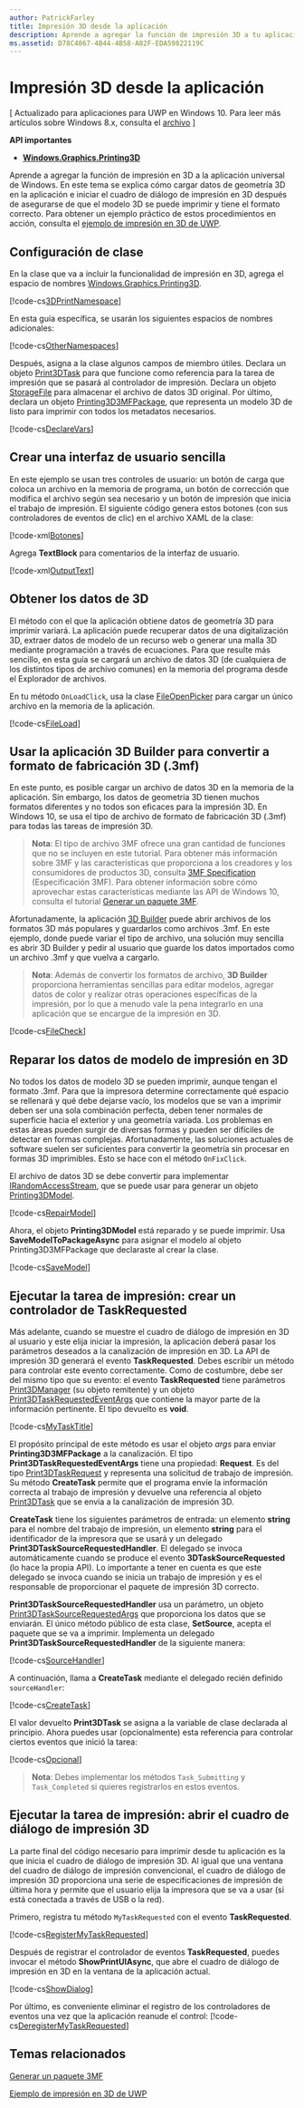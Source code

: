 ```yaml
---
author: PatrickFarley
title: Impresión 3D desde la aplicación
description: Aprende a agregar la función de impresión 3D a tu aplicación universal de Windows. En este tema se explica cómo iniciar el cuadro de diálogo de impresión 3D después de asegurarte de que tu modelo 3D se puede imprimir y en el formato correcto.
ms.assetid: D78C4867-4B44-4B58-A82F-EDA59822119C
---
```


# Impresión 3D desde la aplicación


\[ Actualizado para aplicaciones para UWP en Windows 10. Para leer más artículos sobre Windows 8.x, consulta el [archivo](http://go.microsoft.com/fwlink/p/?linkid=619132) \]


**API importantes**

-   [**Windows.Graphics.Printing3D**](https://msdn.microsoft.com/library/windows/apps/dn998169)

Aprende a agregar la función de impresión en 3D a la aplicación universal de Windows. En este tema se explica cómo cargar datos de geometría 3D en la aplicación e iniciar el cuadro de diálogo de impresión en 3D después de asegurarse de que el modelo 3D se puede imprimir y tiene el formato correcto. Para obtener un ejemplo práctico de estos procedimientos en acción, consulta el [ejemplo de impresión en 3D de UWP](https://github.com/Microsoft/Windows-universal-samples/tree/master/Samples/3DPrinting).

## Configuración de clase


En la clase que va a incluir la funcionalidad de impresión en 3D, agrega el espacio de nombres [Windows.Graphics.Printing3D](https://msdn.microsoft.com/library/windows/apps/dn998169).

[!code-cs[3DPrintNamespace](./code/3dprinthowto/cs/MainPage.xaml.cs#Snippet3DPrintNamespace)]

En esta guía específica, se usarán los siguientes espacios de nombres adicionales:

[!code-cs[OtherNamespaces](./code/3dprinthowto/cs/MainPage.xaml.cs#SnippetOtherNamespaces)]

Después, asigna a la clase algunos campos de miembro útiles. Declara un objeto [Print3DTask](https://msdn.microsoft.com/library/windows/apps/dn998044) para que funcione como referencia para la tarea de impresión que se pasará al controlador de impresión. Declara un objeto [StorageFile](https://msdn.microsoft.com/library/windows/apps/br227171) para almacenar el archivo de datos 3D original. Por último, declara un objeto [Printing3D3MFPackage](https://msdn.microsoft.com/library/windows/apps/dn998063), que representa un modelo 3D de listo para imprimir con todos los metadatos necesarios.

[!code-cs[DeclareVars](./code/3dprinthowto/cs/MainPage.xaml.cs#SnippetDeclareVars)]

## Crear una interfaz de usuario sencilla


En este ejemplo se usan tres controles de usuario: un botón de carga que coloca un archivo en la memoria de programa, un botón de corrección que modifica el archivo según sea necesario y un botón de impresión que inicia el trabajo de impresión. El siguiente código genera estos botones (con sus controladores de eventos de clic) en el archivo XAML de la clase:

[!code-xml[Botones](./code/3dprinthowto/cs/MainPage.xaml#SnippetButtons)]

Agrega **TextBlock** para comentarios de la interfaz de usuario.

[!code-xml[OutputText](./code/3dprinthowto/cs/MainPage.xaml#SnippetOutputText)]

## Obtener los datos de 3D


El método con el que la aplicación obtiene datos de geometría 3D para imprimir variará. La aplicación puede recuperar datos de una digitalización 3D, extraer datos de modelo de un recurso web o generar una malla 3D mediante programación a través de ecuaciones. Para que resulte más sencillo, en esta guía se cargará un archivo de datos 3D (de cualquiera de los distintos tipos de archivo comunes) en la memoria del programa desde el Explorador de archivos.

En tu método `OnLoadClick`, usa la clase [FileOpenPicker](https://msdn.microsoft.com/library/windows/apps/br207847) para cargar un único archivo en la memoria de la aplicación.

[!code-cs[FileLoad](./code/3dprinthowto/cs/MainPage.xaml.cs#SnippetFileLoad)]

## Usar la aplicación 3D Builder para convertir a formato de fabricación 3D (.3mf)

En este punto, es posible cargar un archivo de datos 3D en la memoria de la aplicación. Sin embargo, los datos de geometría 3D tienen muchos formatos diferentes y no todos son eficaces para la impresión 3D. En Windows 10, se usa el tipo de archivo de formato de fabricación 3D (.3mf) para todas las tareas de impresión 3D.

> **Nota**: El tipo de archivo 3MF ofrece una gran cantidad de funciones que no se incluyen en este tutorial. Para obtener más información sobre 3MF y las características que proporciona a los creadores y los consumidores de productos 3D, consulta [3MF Specification](http://3mf.io/what-is-3mf/3mf-specification/) (Especificación 3MF). Para obtener información sobre cómo aprovechar estas características mediante las API de Windows 10, consulta el tutorial [Generar un paquete 3MF](https://msdn.microsoft.com/windows/uwp/devices-sensors/generate-3mf).

Afortunadamente, la aplicación [3D Builder](https://www.microsoft.com/store/apps/3d-builder/9wzdncrfj3t6) puede abrir archivos de los formatos 3D más populares y guardarlos como archivos .3mf. En este ejemplo, donde puede variar el tipo de archivo, una solución muy sencilla es abrir 3D Builder y pedir al usuario que guarde los datos importados como un archivo .3mf y que vuelva a cargarlo.

> **Nota**: Además de convertir los formatos de archivo, **3D Builder** proporciona herramientas sencillas para editar modelos, agregar datos de color y realizar otras operaciones específicas de la impresión, por lo que a menudo vale la pena integrarlo en una aplicación que se encargue de la impresión en 3D.

[!code-cs[FileCheck](./code/3dprinthowto/cs/MainPage.xaml.cs#SnippetFileCheck)]

## Reparar los datos de modelo de impresión en 3D

No todos los datos de modelo 3D se pueden imprimir, aunque tengan el formato .3mf. Para que la impresora determine correctamente qué espacio se rellenará y qué debe dejarse vacío, los modelos que se van a imprimir deben ser una sola combinación perfecta, deben tener normales de superficie hacia el exterior y una geometría variada. Los problemas en estas áreas pueden surgir de diversas formas y pueden ser difíciles de detectar en formas complejas. Afortunadamente, las soluciones actuales de software suelen ser suficientes para convertir la geometría sin procesar en formas 3D imprimibles. Esto se hace con el método `OnFixClick`.

El archivo de datos 3D se debe convertir para implementar [IRandomAccessStream](https://msdn.microsoft.com/library/windows/apps/br241731), que se puede usar para generar un objeto [Printing3DModel](https://msdn.microsoft.com/library/windows/apps/mt203679).

[!code-cs[RepairModel](./code/3dprinthowto/cs/MainPage.xaml.cs#SnippetRepairModel)]

Ahora, el objeto **Printing3DModel** está reparado y se puede imprimir. Usa **SaveModelToPackageAsync** para asignar el modelo al objeto Printing3D3MFPackage que declaraste al crear la clase.

[!code-cs[SaveModel](./code/3dprinthowto/cs/MainPage.xaml.cs#SnippetSaveModel)]

## Ejecutar la tarea de impresión: crear un controlador de TaskRequested


Más adelante, cuando se muestre el cuadro de diálogo de impresión en 3D al usuario y este elija iniciar la impresión, la aplicación deberá pasar los parámetros deseados a la canalización de impresión en 3D. La API de impresión 3D generará el evento **TaskRequested**. Debes escribir un método para controlar este evento correctamente. Como de costumbre, debe ser del mismo tipo que su evento: el evento **TaskRequested** tiene parámetros [Print3DManager](https://msdn.microsoft.com/library/windows/apps/dn998029) (su objeto remitente) y un objeto [Print3DTaskRequestedEventArgs](https://msdn.microsoft.com/library/windows/apps/dn998051) que contiene la mayor parte de la información pertinente. El tipo devuelto es **void**.

[!code-cs[MyTaskTitle](./code/3dprinthowto/cs/MainPage.xaml.cs#SnippetMyTaskTitle)]

El propósito principal de este método es usar el objeto *args* para enviar **Printing3D3MFPackage** a la canalización. El tipo **Print3DTaskRequestedEventArgs** tiene una propiedad: **Request**. Es del tipo [Print3DTaskRequest](https://msdn.microsoft.com/library/windows/apps/dn998050) y representa una solicitud de trabajo de impresión. Su método **CreateTask** permite que el programa envíe la información correcta al trabajo de impresión y devuelve una referencia al objeto [Print3DTask](https://msdn.microsoft.com/library/windows/apps/dn998044) que se envía a la canalización de impresión 3D.

**CreateTask** tiene los siguientes parámetros de entrada: un elemento **string** para el nombre del trabajo de impresión, un elemento **string** para el identificador de la impresora que se usará y un delegado **Print3DTaskSourceRequestedHandler**. El delegado se invoca automáticamente cuando se produce el evento **3DTaskSourceRequested** (lo hace la propia API). Lo importante a tener en cuenta es que este delegado se invoca cuando se inicia un trabajo de impresión y es el responsable de proporcionar el paquete de impresión 3D correcto.

**Print3DTaskSourceRequestedHandler** usa un parámetro, un objeto [Print3DTaskSourceRequestedArgs](https://msdn.microsoft.com/library/windows/apps/dn998056) que proporciona los datos que se enviarán. El único método público de esta clase, **SetSource**, acepta el paquete que se va a imprimir. Implementa un delegado **Print3DTaskSourceRequestedHandler** de la siguiente manera:

[!code-cs[SourceHandler](./code/3dprinthowto/cs/MainPage.xaml.cs#SnippetSourceHandler)]

A continuación, llama a **CreateTask** mediante el delegado recién definido `sourceHandler`:

[!code-cs[CreateTask](./code/3dprinthowto/cs/MainPage.xaml.cs#SnippetCreateTask)]

El valor devuelto **Print3DTask** se asigna a la variable de clase declarada al principio. Ahora puedes usar (opcionalmente) esta referencia para controlar ciertos eventos que inició la tarea:

[!code-cs[Opcional](./code/3dprinthowto/cs/MainPage.xaml.cs#SnippetOptional)]

> **Nota**: Debes implementar los métodos `Task_Submitting` y `Task_Completed` si quieres registrarlos en estos eventos.

## Ejecutar la tarea de impresión: abrir el cuadro de diálogo de impresión 3D


La parte final del código necesario para imprimir desde tu aplicación es la que inicia el cuadro de diálogo de impresión 3D. Al igual que una ventana del cuadro de diálogo de impresión convencional, el cuadro de diálogo de impresión 3D proporciona una serie de especificaciones de impresión de última hora y permite que el usuario elija la impresora que se va a usar (si está conectada a través de USB o la red).

Primero, registra tu método `MyTaskRequested` con el evento **TaskRequested**.

[!code-cs[RegisterMyTaskRequested](./code/3dprinthowto/cs/MainPage.xaml.cs#SnippetRegisterMyTaskRequested)]

Después de registrar el controlador de eventos **TaskRequested**, puedes invocar el método **ShowPrintUIAsync**, que abre el cuadro de diálogo de impresión en 3D en la ventana de la aplicación actual.

[!code-cs[ShowDialog](./code/3dprinthowto/cs/MainPage.xaml.cs#SnippetShowDialog)]

Por último, es conveniente eliminar el registro de los controladores de eventos una vez que la aplicación reanude el control: [!code-cs[DeregisterMyTaskRequested](./code/3dprinthowto/cs/MainPage.xaml.cs#SnippetDeregisterMyTaskRequested)]

## Temas relacionados

[Generar un paquete 3MF](https://msdn.microsoft.com/windows/uwp/devices-sensors/generate-3mf)

[Ejemplo de impresión en 3D de UWP](https://github.com/Microsoft/Windows-universal-samples/tree/master/Samples/3DPrinting)
 

 






<!--HONumber=May16_HO2-->


